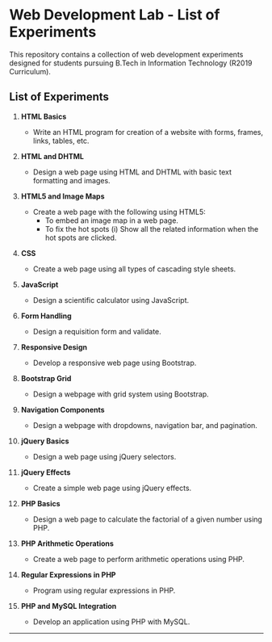 # Web Development Lab - List of Experiments

This repository contains a collection of web development experiments designed for students pursuing B.Tech in Information Technology (R2019 Curriculum).

## List of Experiments

1. **HTML Basics**
   - Write an HTML program for creation of a website with forms, frames, links, tables, etc.

2. **HTML and DHTML**
   - Design a web page using HTML and DHTML with basic text formatting and images.

3. **HTML5 and Image Maps**
   - Create a web page with the following using HTML5:
     - To embed an image map in a web page.
     - To fix the hot spots (i) Show all the related information when the hot spots are clicked.

4. **CSS**
   - Create a web page using all types of cascading style sheets.

5. **JavaScript**
   - Design a scientific calculator using JavaScript.

6. **Form Handling**
   - Design a requisition form and validate.

7. **Responsive Design**
   - Develop a responsive web page using Bootstrap.

8. **Bootstrap Grid**
   - Design a webpage with grid system using Bootstrap.

9. **Navigation Components**
   - Design a webpage with dropdowns, navigation bar, and pagination.

10. **jQuery Basics**
    - Design a web page using jQuery selectors.

11. **jQuery Effects**
    - Create a simple web page using jQuery effects.

12. **PHP Basics**
    - Design a web page to calculate the factorial of a given number using PHP.

13. **PHP Arithmetic Operations**
    - Create a web page to perform arithmetic operations using PHP.

14. **Regular Expressions in PHP**
    - Program using regular expressions in PHP.

15. **PHP and MySQL Integration**
    - Develop an application using PHP with MySQL.

---

